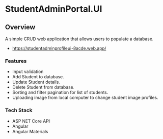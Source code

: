 # StudentAdminPortal.UI

## Overview
A simple CRUD web application that allows users to populate a database.
- https://studentadminprofileui-8acde.web.app/

### Features
- Input validation
- Add Student to database.
- Update Student details.
- Delete Student from database.
- Sorting and filter pagination for list of students.
- Uploading image from local computer to change student image profiles.

### Tech Stack
- ASP NET Core API
- Angular
- Angular Materials

